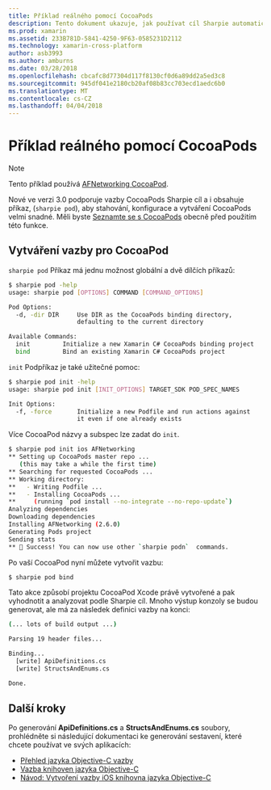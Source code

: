 ```yaml
---
title: Příklad reálného pomocí CocoaPods
description: Tento dokument ukazuje, jak používat cíl Sharpie automaticky generovat z CocoaPod vazby definice jazyka C#.
ms.prod: xamarin
ms.assetid: 233B781D-5841-4250-9F63-0585231D2112
ms.technology: xamarin-cross-platform
author: asb3993
ms.author: amburns
ms.date: 03/28/2018
ms.openlocfilehash: cbcafc8d77304d117f8130cf0d6a89dd2a5ed3c8
ms.sourcegitcommit: 945df041e2180cb20af08b83cc703ecd1aedc6b0
ms.translationtype: MT
ms.contentlocale: cs-CZ
ms.lasthandoff: 04/04/2018
---
```

# <a name="real-world-example-using-cocoapods"></a>Příklad reálného pomocí CocoaPods

> [!NOTE]
> Tento příklad používá [AFNetworking CocoaPod](https://cocoapods.org/pods/AFNetworking).

Nové ve verzi 3.0 podporuje vazby CocoaPods Sharpie cíl a i obsahuje příkaz, (`sharpie pod`), aby stahování, konfigurace a vytváření CocoaPods velmi snadné. Měli byste [Seznamte se s CocoaPods](https://cocoapods.org) obecně před použitím této funkce.

## <a name="creating-a-binding-for-a-cocoapod"></a>Vytváření vazby pro CocoaPod

`sharpie pod` Příkaz má jednu možnost globální a dvě dílčích příkazů:

```bash
$ sharpie pod -help
usage: sharpie pod [OPTIONS] COMMAND [COMMAND_OPTIONS]

Pod Options:
  -d, -dir DIR     Use DIR as the CocoaPods binding directory,
                   defaulting to the current directory

Available Commands:
  init         Initialize a new Xamarin C# CocoaPods binding project
  bind         Bind an existing Xamarin C# CocoaPods project
```

`init` Podpříkaz je také užitečné pomoc:

```bash
$ sharpie pod init -help
usage: sharpie pod init [INIT_OPTIONS] TARGET_SDK POD_SPEC_NAMES

Init Options:
  -f, -force       Initialize a new Podfile and run actions against
                   it even if one already exists
```

Více CocoaPod názvy a subspec lze zadat do `init`.

```bash
$ sharpie pod init ios AFNetworking
** Setting up CocoaPods master repo ...
   (this may take a while the first time)
** Searching for requested CocoaPods ...
** Working directory:
**   - Writing Podfile ...
**   - Installing CocoaPods ...
**     (running `pod install --no-integrate --no-repo-update`)
Analyzing dependencies
Downloading dependencies
Installing AFNetworking (2.6.0)
Generating Pods project
Sending stats
** 🍻 Success! You can now use other `sharpie podn`  commands.
```

Po vaší CocoaPod nyní můžete vytvořit vazbu:

```bash
$ sharpie pod bind
```

Tato akce způsobí projektu CocoaPod Xcode právě vytvořené a pak vyhodnotit a analyzovat podle Sharpie cíl. Mnoho výstup konzoly se budou generovat, ale má za následek definici vazby na konci:

```bash
(... lots of build output ...)

Parsing 19 header files...

Binding...
  [write] ApiDefinitions.cs
  [write] StructsAndEnums.cs

Done.
```

## <a name="next-steps"></a>Další kroky

Po generování **ApiDefinitions.cs** a **StructsAndEnums.cs** soubory, prohlédněte si následující dokumentaci ke generování sestavení, které chcete používat ve svých aplikacích:

- [Přehled jazyka Objective-C vazby](~/cross-platform/macios/binding/overview.md)
- [Vazba knihoven jazyka Objective-C](~/cross-platform/macios/binding/objective-c-libraries.md)
- [Návod: Vytvoření vazby iOS knihovna jazyka Objective-C](~/ios/platform/binding-objective-c/walkthrough.md)

